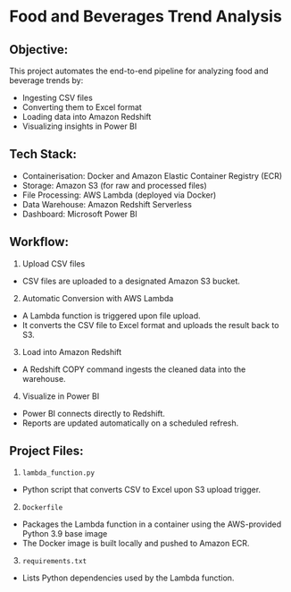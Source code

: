 # Food and Beverages Trend Analysis  

## Objective: 
This project automates the end-to-end pipeline for analyzing food and beverage trends by:
- Ingesting CSV files
- Converting them to Excel format
- Loading data into Amazon Redshift
- Visualizing insights in Power BI

## Tech Stack:
- Containerisation: Docker and Amazon Elastic Container Registry (ECR)
- Storage: Amazon S3 (for raw and processed files)
- File Processing: AWS Lambda (deployed via Docker)
- Data Warehouse: Amazon Redshift Serverless
- Dashboard: Microsoft Power BI

## Workflow:
1. Upload CSV files
- CSV files are uploaded to a designated Amazon S3 bucket.
  
2. Automatic Conversion with AWS Lambda
- A Lambda function is triggered upon file upload.
- It converts the CSV file to Excel format and uploads the result back to S3.
  
3. Load into Amazon Redshift
- A Redshift COPY command ingests the cleaned data into the warehouse.
  
4. Visualize in Power BI
- Power BI connects directly to Redshift.
- Reports are updated automatically on a scheduled refresh.

## Project Files:

1. `lambda_function.py`
- Python script that converts CSV to Excel upon S3 upload trigger.
  
2. `Dockerfile`
- Packages the Lambda function in a container using the AWS-provided Python 3.9 base image
- The Docker image is built locally and pushed to Amazon ECR.

3. `requirements.txt`
- Lists Python dependencies used by the Lambda function.







  

